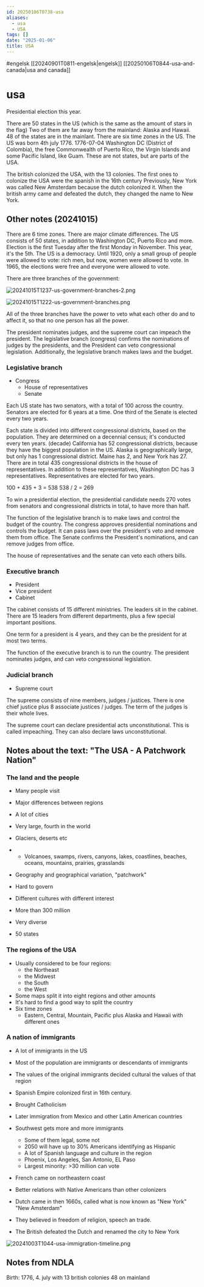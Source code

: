 ```yaml
---
id: 20250106T0738-usa
aliases:
  - usa
  - USA
tags: []
date: "2025-01-06"
title: USA
---
```


#engelsk [[20240901T0811-engelsk|engelsk]] [[20250106T0844-usa-and-canada|usa and canada]]

# usa

Presidential election this year.

There are 50 states in the US (which is the same as the amount of stars in the flag)
Two of them are far away from the mainland: Alaska and Hawaii.
48 of the states are in the mainlant.
There are six time zones in the US.
The US was born 4th july 1776. 1776-07-04
Washington DC (District of Colombia), the free Commonwealth of Puerto Rico, the Virgin Islands and some Pacific Island, like Guam. These are not states, but are parts of the USA.

The british colonized the USA, with the 13 colonies.
The first ones to colonize the USA were the spanish in the 16th century
Previously, New York was called New Amsterdam because the dutch colonized it. When the british army came and defeated the dutch, they changed the name to New York.

## Other notes (20241015)

There are 6 time zones.
There are major climate differences.
The US consists of 50 states, in addition to Washington DC, Puerto Rico and more.
Election is the first Tuesday after the first Monday in November. This year, it's the 5th.
The US is a democracy.
Until 1920, only a small group of people were allowed to vote: rich men, but now, women were allowed to vote.
In 1965, the elections were free and everyone were allowed to vote.

There are three branches of the government:

![20241015T1237-us-government-branches-2.png](Assets/20241015T1237-us-government-branches-2.png)

![20241015T1222-us-government-branches.png](Assets/20241015T1222-us-government-branches.png)

All of the three branches have the power to veto what each other do and to affect it, so that no one person has all the power.

The president nominates judges, and the supreme court can impeach the president.
The legislative branch (congress) confirms the nominations of judges by the presidents, and the President can veto congressional legislation. Additionally, the legislative branch makes laws and the budget.

### Legislative branch

- Congress
  - House of representatives
  - Senate

Each US state has two senators, with a total of 100 across the country.
Senators are elected for 6 years at a time. One third of the Senate is elected every two years.

Each state is divided into different congressional districts, based on the population. They are determined on a decennial census; it's conducted every ten years. (decade)
California has 52 congressional districts, because they have the biggest population in the US.
Alaska is geographically large, but only has 1 congressional district.
Maine has 2, and New York has 27. There are in total 435 congressional districts in the house of representatives.
In addition to these representatives, Washington DC has 3 representatives.
Representatives are elected for two years.

100 + 435 + 3 = 538
538 / 2 = 269

To win a presidential election, the presidential candidate needs 270 votes from senators and congressional districts in total, to have more than half.

The function of the legislative branch is to make laws and control the budget of the country. The congress approves presidential nominations and controls the budget. It can pass laws over the president's veto and remove them from office. The Senate confirms the President's nominations, and can remove judges from office.

The house of representatives and the senate can veto each others bills.

### Executive branch

- President
- Vice president
- Cabinet

The cabinet consists of 15 different ministries. The leaders sit in the cabinet.
There are 15 leaders from different departments, plus a few special important positions.

One term for a president is 4 years, and they can be the president for at most two terms.

The function of the executive branch is to run the country. The president nominates judges, and can veto congressional legislation.

### Judicial branch

- Supreme court

The supreme consists of nine members, judges / justices. There is one chief justice plus 8 associate justices / judges.
The term of the judges is their whole lives.

The supreme court can declare presidential acts unconstitutional. This is called impeaching. They can also declare laws unconstitutional.

## Notes about the text: "The USA - A Patchwork Nation"

### The land and the people

- Many people visit
- Major differences between regions
- A lot of cities

- Very large, fourth in the world
- Glaciers, deserts etc
- - Volcanoes, swamps, rivers, canyons, lakes, coastlines, beaches, oceans, mountains, prairies, grasslands
- Geography and geographical variation, "patchwork"

- Hard to govern
- Different cultures with different interest
- More than 300 million
- Very diverse
- 50 states

### The regions of the USA

- Usually considered to be four regions:
  - the Northeast
  - the Midwest
  - the South
  - the West
- Some maps split it into eight regions and other amounts
- It's hard to find a good way to split the country
- Six time zones
  - Eastern, Central, Mountain, Pacific plus Alaska and Hawaii with different ones

### A nation of immigrants

- A lot of immigrants in the US
- Most of the population are immigrants or descendants of immigrants
- The values of the original immigrants decided cultural the values of that region
- Spanish Empire colonized first in 16th century.
- Brought Catholicism
- Later immigration from Mexico and other Latin American countries
- Southwest gets more and more immigrants

  - Some of them legal, some not
  - 2050 will have up to 30% Americans identifying as Hispanic
  - A lot of Spanish language and culture in the region
  - Phoenix, Los Angeles, San Antonio, EL Paso
  - Largest minority: >30 million can vote

- French came on northeastern coast
- Better relations with Native Americans than other colonizers

- Dutch came in then 1660s, called what is now known as "New York" "New Amsterdam"
- They believed in freedom of religion, speech an trade.

- The British defeated the Dutch and renamed the city to New York

![20241003T1044-usa-immigration-timeline.png](Assets/20241003T1044-usa-immigration-timeline.png)

## Notes from NDLA

Birth: 1776, 4. july with 13 british colonies
48 on mainland
